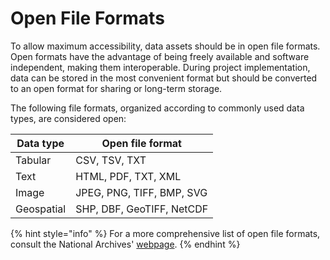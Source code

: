 # Open File Formats

To allow maximum accessibility, data assets should be in open file formats. Open formats have the advantage of being freely available and software independent, making them interoperable. During project implementation, data can be stored in the most convenient format but should be converted to an open format for sharing or long-term storage.

The following file formats, organized according to commonly used data types, are considered open:

| Data type  | Open file format          |
| ---------- | ------------------------- |
| Tabular    | CSV, TSV, TXT             |
| Text       | HTML, PDF, TXT, XML       |
| Image      | JPEG, PNG, TIFF, BMP, SVG |
| Geospatial | SHP, DBF, GeoTIFF, NetCDF |

{% hint style="info" %}
For a more comprehensive list of open file formats, consult the National Archives' [webpage](https://www.archives.gov/records-mgmt/policy/transfer-guidance-tables.html).
{% endhint %}
